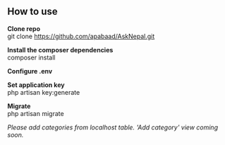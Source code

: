 <h2>How to use</h2>

<b>Clone repo</b><br>
git clone https://github.com/apabaad/AskNepal.git

<b>Install the composer dependencies</b><br>
composer install

<b>Configure .env</b><br>

<b>Set application key</b><br>
php artisan key:generate

<b>Migrate</b><br>
php artisan migrate


<i>Please add categories from localhost table. 'Add category' view coming soon.</i>
